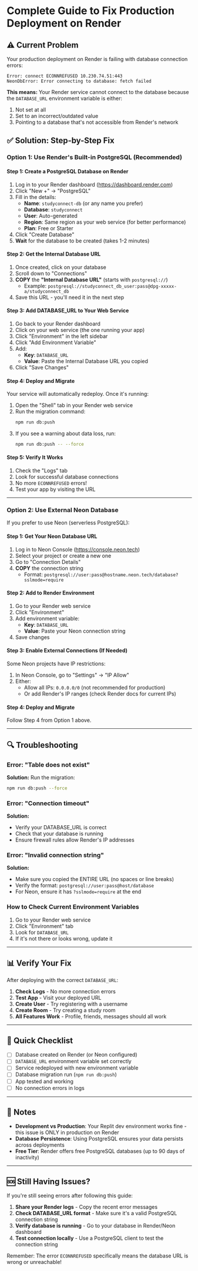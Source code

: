 # Complete Guide to Fix Production Deployment on Render

## ⚠️ Current Problem

Your production deployment on Render is failing with database connection errors:
```
Error: connect ECONNREFUSED 10.230.74.51:443
NeonDbError: Error connecting to database: fetch failed
```

**This means:** Your Render service cannot connect to the database because the `DATABASE_URL` environment variable is either:
1. Not set at all
2. Set to an incorrect/outdated value
3. Pointing to a database that's not accessible from Render's network

## ✅ Solution: Step-by-Step Fix

### Option 1: Use Render's Built-in PostgreSQL (Recommended)

#### Step 1: Create a PostgreSQL Database on Render
1. Log in to your Render dashboard (https://dashboard.render.com)
2. Click "New +" → "PostgreSQL"
3. Fill in the details:
   - **Name**: `studyconnect-db` (or any name you prefer)
   - **Database**: `studyconnect`
   - **User**: Auto-generated
   - **Region**: Same region as your web service (for better performance)
   - **Plan**: Free or Starter
4. Click "Create Database"
5. **Wait** for the database to be created (takes 1-2 minutes)

#### Step 2: Get the Internal Database URL
1. Once created, click on your database
2. Scroll down to "Connections"
3. **COPY** the **"Internal Database URL"** (starts with `postgresql://`)
   - Example: `postgresql://studyconnect_db_user:pass@dpg-xxxxx-a/studyconnect_db`
4. Save this URL - you'll need it in the next step

#### Step 3: Add DATABASE_URL to Your Web Service
1. Go back to your Render dashboard
2. Click on your web service (the one running your app)
3. Click "Environment" in the left sidebar
4. Click "Add Environment Variable"
5. Add:
   - **Key**: `DATABASE_URL`
   - **Value**: Paste the Internal Database URL you copied
6. Click "Save Changes"

#### Step 4: Deploy and Migrate
Your service will automatically redeploy. Once it's running:

1. Open the "Shell" tab in your Render web service
2. Run the migration command:
   ```bash
   npm run db:push
   ```
3. If you see a warning about data loss, run:
   ```bash
   npm run db:push -- --force
   ```

#### Step 5: Verify It Works
1. Check the "Logs" tab
2. Look for successful database connections
3. No more `ECONNREFUSED` errors!
4. Test your app by visiting the URL

---

### Option 2: Use External Neon Database

If you prefer to use Neon (serverless PostgreSQL):

#### Step 1: Get Your Neon Database URL
1. Log in to Neon Console (https://console.neon.tech)
2. Select your project or create a new one
3. Go to "Connection Details"
4. **COPY** the connection string
   - Format: `postgresql://user:pass@hostname.neon.tech/database?sslmode=require`

#### Step 2: Add to Render Environment
1. Go to your Render web service
2. Click "Environment"
3. Add environment variable:
   - **Key**: `DATABASE_URL`
   - **Value**: Paste your Neon connection string
4. Save changes

#### Step 3: Enable External Connections (If Needed)
Some Neon projects have IP restrictions:
1. In Neon Console, go to "Settings" → "IP Allow"
2. Either:
   - Allow all IPs: `0.0.0.0/0` (not recommended for production)
   - Or add Render's IP ranges (check Render docs for current IPs)

#### Step 4: Deploy and Migrate
Follow Step 4 from Option 1 above.

---

## 🔍 Troubleshooting

### Error: "Table does not exist"
**Solution:** Run the migration:
```bash
npm run db:push --force
```

### Error: "Connection timeout"
**Solution:** 
- Verify your DATABASE_URL is correct
- Check that your database is running
- Ensure firewall rules allow Render's IP addresses

### Error: "Invalid connection string"
**Solution:**
- Make sure you copied the ENTIRE URL (no spaces or line breaks)
- Verify the format: `postgresql://user:pass@host/database`
- For Neon, ensure it has `?sslmode=require` at the end

### How to Check Current Environment Variables
1. Go to your Render web service
2. Click "Environment" tab
3. Look for `DATABASE_URL`
4. If it's not there or looks wrong, update it

---

## 📊 Verify Your Fix

After deploying with the correct `DATABASE_URL`:

1. **Check Logs** - No more connection errors
2. **Test App** - Visit your deployed URL
3. **Create User** - Try registering with a username
4. **Create Room** - Try creating a study room
5. **All Features Work** - Profile, friends, messages should all work

---

## 🎯 Quick Checklist

- [ ] Database created on Render (or Neon configured)
- [ ] `DATABASE_URL` environment variable set correctly
- [ ] Service redeployed with new environment variable
- [ ] Database migration run (`npm run db:push`)
- [ ] App tested and working
- [ ] No connection errors in logs

---

## 📝 Notes

- **Development vs Production**: Your Replit dev environment works fine - this issue is ONLY in production on Render
- **Database Persistence**: Using PostgreSQL ensures your data persists across deployments
- **Free Tier**: Render offers free PostgreSQL databases (up to 90 days of inactivity)

---

## 🆘 Still Having Issues?

If you're still seeing errors after following this guide:

1. **Share your Render logs** - Copy the recent error messages
2. **Check DATABASE_URL format** - Make sure it's a valid PostgreSQL connection string
3. **Verify database is running** - Go to your database in Render/Neon dashboard
4. **Test connection locally** - Use a PostgreSQL client to test the connection string

Remember: The error `ECONNREFUSED` specifically means the database URL is wrong or unreachable!
